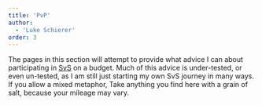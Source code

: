 ```yaml
---
title: 'PvP'
author:
  - 'Luke Schierer'
order: 3
---
```


The pages in this section will attempt to provide what advice I can about
participating in [SvS][] on a budget. Much of this advice is under-tested, or
even un-tested, as I am still just starting my own SvS journey in many ways. If
you allow a mixed metaphor, Take anything you find here with a grain of
salt, because your mileage may vary.

[SVS]: /Reference/Glossary#svs
